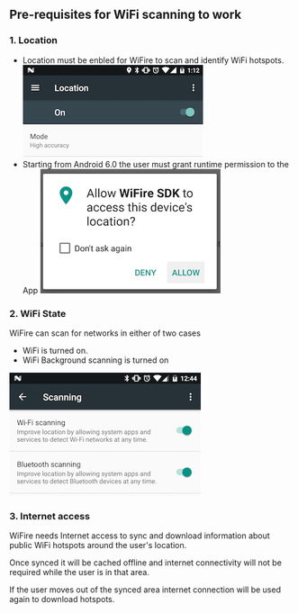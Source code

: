 ## Pre-requisites for WiFi scanning to work

### 1. Location
* Location must be enbled for WiFire to scan and identify WiFi hotspots.
![Location state](location_state.png)
* Starting from Android 6.0 the user must grant runtime permission to the App
![Location permission](location_permission.png)   

### 2. WiFi State

WiFire can scan for networks in either of two cases

* WiFi is turned on.
* WiFi Background scanning is turned on

![WiFi Background scanning](wifi_scan_bg.png)


### 3. Internet access

 WiFire needs Internet access to sync and download information about public WiFi hotspots around the user's location.

 Once synced it will be cached offline and internet connectivity will not be required while the user is in that area.

 If the user moves out of the synced area internet connection will be used again to download hotspots.